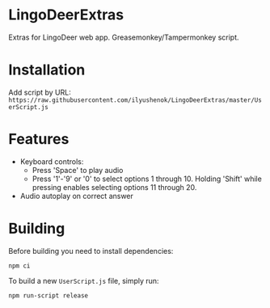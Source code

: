 # LingoDeerExtras
Extras for LingoDeer web app. Greasemonkey/Tampermonkey script.

# Installation
Add script by URL: `https://raw.githubusercontent.com/ilyushenok/LingoDeerExtras/master/UserScript.js`

# Features
- Keyboard controls:
  - Press 'Space' to play audio
  - Press '1'-'9' or '0' to select options 1 through 10. Holding 'Shift' while pressing enables selecting options 11 through 20.
- Audio autoplay on correct answer

# Building
Before building you need to install dependencies:
```
npm ci
```
To build a new `UserScript.js` file, simply run:
```
npm run-script release
```
